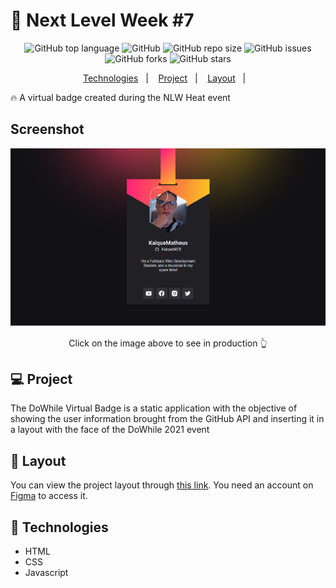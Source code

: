 # 🚀 Next Level Week #7

<div align="center">

![GitHub top language](https://img.shields.io/github/languages/top/KaiqueMCR/KaiqueMCR-NLW-Heat-Badge?color=%23f06529)
![GitHub](https://img.shields.io/github/license/KaiqueMCR/KaiqueMCR-NLW-Heat-Badge)
![GitHub repo size](https://img.shields.io/github/repo-size/KaiqueMCR/KaiqueMCR-NLW-Heat-Badge)
![GitHub issues](https://img.shields.io/github/issues/KaiqueMCR/KaiqueMCR-NLW-Heat-Badge)
![GitHub forks](https://img.shields.io/github/forks/KaiqueMCR/KaiqueMCR-NLW-Heat-Badge)
![GitHub stars](https://img.shields.io/github/stars/KaiqueMCR/KaiqueMCR-NLW-Heat-Badge)

</div>

<p align="center">
  <a href="#-technologies">Technologies</a>&nbsp;&nbsp;&nbsp;|&nbsp;&nbsp;&nbsp;
  <a href="#-project">Project</a>&nbsp;&nbsp;&nbsp;|&nbsp;&nbsp;&nbsp;
  <a href="#-layout">Layout</a>&nbsp;&nbsp;&nbsp;|&nbsp;&nbsp;&nbsp;
</p>

🔥 A virtual badge created during the NLW Heat event

## Screenshot

[<img src="./assets/images/NLWBadge.png" />](https://kaiquemcr.github.io/KaiqueMCR-NLW-Heat-Badge/)

<p align="center">Click on the image above to see in production 👆</p>

## 💻 Project

The DoWhile Virtual Badge is a static application with the objective of showing the user information brought from the GitHub API and inserting it in a layout with the face of the DoWhile 2021 event

## 🔖 Layout

You can view the project layout through [this link](https://www.figma.com/file/9Z2vxc8VTRuZpYjFalCMAl/Badge-Do-While2021-(Copy)?node-id=0%3A1). 
You need an account on [Figma](https://figma.com) to access it.

## 👾 Technologies

- HTML
- CSS
- Javascript
